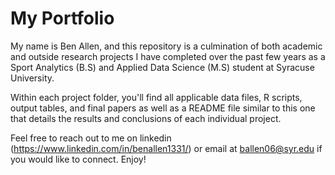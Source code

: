 # My Portfolio
My name is Ben Allen, and this repository is a culmination of both academic and outside research projects I have completed over the past few years as a Sport Analytics (B.S) and Applied Data Science (M.S) student at Syracuse University.

Within each project folder, you'll find all applicable data files, R scripts, output tables, and final papers as well as a README file similar to this one that details the results and conclusions of each individual project. 

Feel free to reach out to me on linkedin (https://www.linkedin.com/in/benallen1331/) or email at ballen06@syr.edu if you would like to connect. Enjoy!
